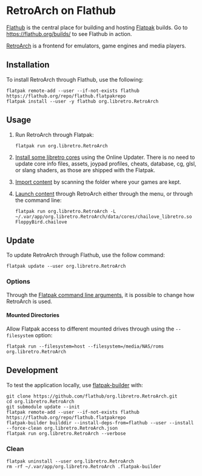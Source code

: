 # RetroArch on Flathub

[Flathub](https://flathub.org/) is the central place for building and hosting [Flatpak](http://flatpak.org/) builds.
Go to https://flathub.org/builds/ to see Flathub in action.

[RetroArch](http://retroarch.com) is a frontend for emulators, game engines and media players.

## Installation

To install RetroArch through Flathub, use the following:
```
flatpak remote-add --user --if-not-exists flathub https://flathub.org/repo/flathub.flatpakrepo
flatpak install --user -y flathub org.libretro.RetroArch
```

## Usage

1. Run RetroArch through Flatpak:
    ```
    flatpak run org.libretro.RetroArch
    ```

2. [Install some libretro cores](https://docs.libretro.com/guides/download-cores/) using the Online Updater. There is no need to update core info files, assets, joypad profiles, cheats, database, cg, glsl, or slang shaders, as those are shipped with the Flatpak.

3. [Import content](https://docs.libretro.com/guides/import-content/) by scanning the folder where your games are kept.

4. [Launch content](https://docs.libretro.com/guides/launch-content/) through RetroArch either through the menu, or through the command line:
    ```
    flatpak run org.libretro.RetroArch -L ~/.var/app/org.libretro.RetroArch/data/cores/chailove_libretro.so FloppyBird.chailove
    ```

## Update

To update RetroArch through Flathub, use the follow command:
```
flatpak update --user org.libretro.RetroArch
```

### Options

Through the [Flatpak command line arguments](http://flatpak.org/flatpak/flatpak-docs.html), it is possible to change how RetroArch is used.

#### Mounted Directories

Allow Flatpak access to different mounted drives through using the `--filesystem` option:
```
flatpak run --filesystem=host --filesystem=/media/NAS/roms org.libretro.RetroArch
```

## Development

To test the application locally, use [flatpak-builder](http://docs.flatpak.org/en/latest/flatpak-builder.html) with:
```
git clone https://github.com/flathub/org.libretro.RetroArch.git
cd org.libretro.RetroArch
git submodule update --init
flatpak remote-add --user --if-not-exists flathub https://flathub.org/repo/flathub.flatpakrepo
flatpak-builder builddir --install-deps-from=flathub --user --install --force-clean org.libretro.RetroArch.json
flatpak run org.libretro.RetroArch --verbose
```

### Clean

```
flatpak uninstall --user org.libretro.RetroArch
rm -rf ~/.var/app/org.libretro.RetroArch .flatpak-builder
```
